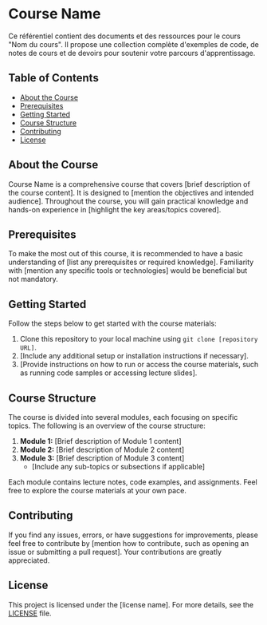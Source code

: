 # Course Name

Ce référentiel contient des documents et des ressources pour le cours "Nom du cours". Il propose une collection complète d'exemples de code, de notes de cours et de devoirs pour soutenir votre parcours d'apprentissage.

## Table of Contents

- [About the Course](#about-the-course)
- [Prerequisites](#prerequisites)
- [Getting Started](#getting-started)
- [Course Structure](#course-structure)
- [Contributing](#contributing)
- [License](#license)

## About the Course

Course Name is a comprehensive course that covers [brief description of the course content]. It is designed to [mention the objectives and intended audience]. Throughout the course, you will gain practical knowledge and hands-on experience in [highlight the key areas/topics covered].

## Prerequisites

To make the most out of this course, it is recommended to have a basic understanding of [list any prerequisites or required knowledge]. Familiarity with [mention any specific tools or technologies] would be beneficial but not mandatory.

## Getting Started

Follow the steps below to get started with the course materials:

1. Clone this repository to your local machine using `git clone [repository URL]`.
2. [Include any additional setup or installation instructions if necessary].
3. [Provide instructions on how to run or access the course materials, such as running code samples or accessing lecture slides].

## Course Structure

The course is divided into several modules, each focusing on specific topics. The following is an overview of the course structure:

1. **Module 1:** [Brief description of Module 1 content]
2. **Module 2:** [Brief description of Module 2 content]
3. **Module 3:** [Brief description of Module 3 content]
   - [Include any sub-topics or subsections if applicable]

Each module contains lecture notes, code examples, and assignments. Feel free to explore the course materials at your own pace.

## Contributing

If you find any issues, errors, or have suggestions for improvements, please feel free to contribute by [mention how to contribute, such as opening an issue or submitting a pull request]. Your contributions are greatly appreciated.

## License

This project is licensed under the [license name]. For more details, see the [LICENSE](LICENSE) file.
